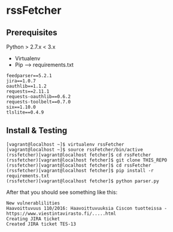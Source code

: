 # rssFetcher

## Prerequisites

Python > 2.7.x < 3.x   
* Virtualenv   
* Pip --> requirements.txt   
```
feedparser==5.2.1   
jira==1.0.7   
oauthlib==1.1.2   
requests==2.11.1   
requests-oauthlib==0.6.2   
requests-toolbelt==0.7.0   
six==1.10.0   
tlslite==0.4.9   
```

## Install & Testing
```
[vagrant@localhost ~]$ virtualenv rssFetcher
[vagrant@localhost ~]$ source rssFetcher/bin/active
(rssfetcher)[vagrant@localhost fetcher]$ cd rssFetcher
(rssfetcher)[vagrant@localhost fetcher]$ git clone THIS_REPO
(rssfetcher)[vagrant@localhost fetcher]$ cd rssFetcher
(rssfetcher)[vagrant@localhost fetcher]$ pip install -r requirements.txt
(rssfetcher)[vagrant@localhost fetcher]$ python parser.py
```
After that you should see something like this:

`New vulnerablilities`   
`Haavoittuvuus 110/2016: Haavoittuvuuksia Ciscon tuotteissa - https://www.viestintavirasto.fi/.....html`   
`Creating JIRA ticket`   
`Created JIRA ticket TES-13`   


